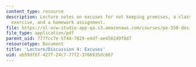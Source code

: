 ```yaml
---
content_type: resource
description: Lecture notes on excuses for not keeping promises, a class participation
  exercise, and a homework assignment.
file: https://ol-ocw-studio-app-qa.s3.amazonaws.com/courses/pe-550-designing-your-life-spring-2009/ab59df6f427f24c777f23766935dc667_MITPE_550iap09_s09_lec04.pdf
file_type: application/pdf
parent_uid: 777fcc7e-5f44-7829-e4df-ae458249f8d7
resourcetype: Document
title: 'Lecture/Discussion 4: Excuses'
uid: ab59df6f-427f-24c7-77f2-3766935dc667
---
```

